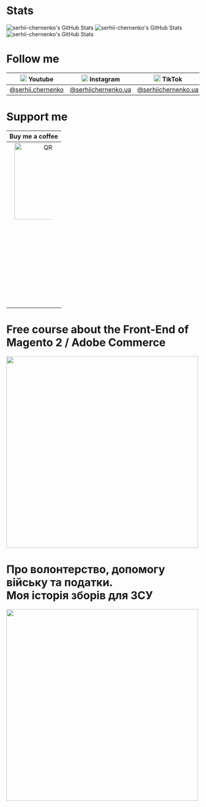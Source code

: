 # Stats

<!-- https://github-stats.omsimos.com/ -->
<img src="https://github-readme-stats.vercel.app/api?username=serhii-chernenko&theme=default&show_icons=true&hide_border=true&count_private=true" alt="serhii-chernenko's GitHub Stats" />

<img src="https://github-readme-stats.vercel.app/api/top-langs/?username=serhii-chernenko&theme=default&show_icons=true&hide_border=true&layout=compact" alt="serhii-chernenko's GitHub Stats" />

<img src="https://github-readme-streak-stats.herokuapp.com/?user=serhii-chernenko&theme=default&hide_border=true" alt="serhii-chernenko's GitHub Stats" />

# Follow me

<table class="vertical-align: baseline">
    <thead>
        <!--<th></th>-->
        <th><img src="https://github.com/serhii-chernenko/serhii-chernenko/assets/28815318/8dc0c6ed-5f62-4cd2-996e-9b76024cd897" width="18" height="18"> Youtube</th>
        <th><img src="https://github.com/serhii-chernenko/serhii-chernenko/assets/28815318/55a46a7f-9cec-4c5f-b816-60922f0c0cbb" width="18" height="18"> Instagram</th>
        <th><img src="https://github.com/serhii-chernenko/serhii-chernenko/assets/28815318/13078198-d170-47a3-8cd9-557b9678beb4" width="18" height="18"> TikTok</th>
        <th><img src="https://github.com/serhii-chernenko/serhii-chernenko/assets/28815318/0a320dc0-b342-4c26-a12b-571c26dbd0a8" width="18" height="18"> Twitter</th>
    </thead>
    <tbody>
        <tr>
            <!--<td>Ukrainian 🇺🇦</td>-->
            <td><a href="https://youtube.com/@serhii.chernenko" target="_blank">@serhii.chernenko</a></td>
            <td><a href="https://www.instagram.com/serhiichernenko.ua" target="_blank">@serhiichernenko.ua</a></td>
            <td><a href="https://www.tiktok.com/@serhiichernenko.ua" target="_blank">@serhiichernenko.ua</a></td>
            <td><a href="https://x.com/giraffender" target="_blank">@giraffender</a></td>
        </tr>
        <!--
        <tr>
            <td>English 🇺🇸</td>
            <td><a href="https://youtube.com/@chernenko.digital" target="_blank">@chernenko.digital</a></td>
            <td><a href="https://www.instagram.com/chernenko.digital" target="_blank">@chernenko.digital</a></td>
            <td><a href="https://www.tiktok.com/@chernenko.digital" target="_blank">@chernenko.digital</a></td>
            <td><a href="https://x.com/serhiichernenko" target="_blank">@serhiichernenko</a></td>
        </tr>
        -->
    </tbody>
</table>

# Support me

<table>
  <thead>
    <tr>
      <th><strong>Buy me a coffee</strong></th>
    </tr>
  </thead>
  <tbody>
    <tr>
      <td align="center">
        <a href="https://www.buymeacoffee.com/chernenko.courses" target="_blank" style="display: inline-flex; justify-content: center; width: 100">
          <img src="https://github.com/user-attachments/assets/e2179288-54bd-4891-b414-529f3b60be58" alt="QR code" width="200" />

        </a>
      </td>
    </tr>
    <tr>
      <td colspan="4" align="center"><strong>Click on a QR-code to open the link instead of scanning.</strong></td>
    </tr>
  </tbody>
</table>

# Free course about the Front-End of Magento 2 / Adobe Commerce

<a href="https://youtube.com/playlist?list=PLSep1ckXq6QGE1u23jafNnlT-2BOCKxVZ">
    <img src="https://user-images.githubusercontent.com/28815318/230770894-119f79aa-7c93-4f18-9dbd-8fe5b060eb9f.png" width="500" />
</a>

# Про волонтерство, допомогу війську та податки.<br/>Моя історія зборів для ЗСУ

<a href="[https://youtube.com/playlist?list=PLSep1ckXq6QGE1u23jafNnlT-2BOCKxVZ](https://dou.ua/forums/topic/49503/)">
    <img src="https://github.com/serhii-chernenko/serhii-chernenko/assets/28815318/1ff12e46-51a9-4625-8348-406f8b976efc" width="500" />
</a>

